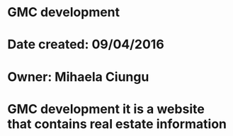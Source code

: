 # GMC development 
# Date created: 09/04/2016
# Owner: Mihaela Ciungu

# GMC development it is a website that contains real estate information
